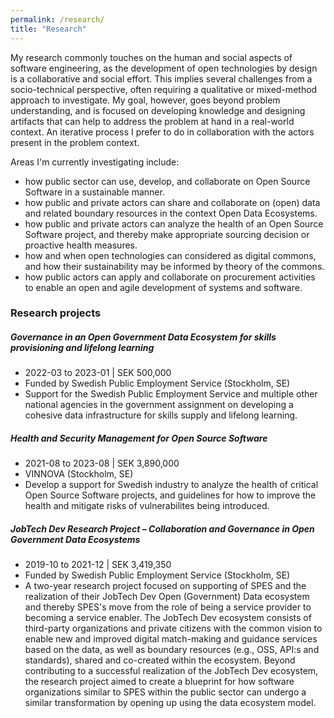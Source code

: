 ```yaml
---
permalink: /research/
title: "Research"
---
```


My research commonly touches on the human and social aspects of software engineering, as the development of open technologies by design is a collaborative and social effort. This implies several challenges from a socio-technical perspective, often requiring a qualitative or mixed-method approach to investigate. My goal, however, goes beyond problem understanding, and is focused on developing knowledge and designing artifacts that can help to address the problem at hand in a real-world context. An iterative process I prefer to do in collaboration with the actors present in the problem context.
<p /><p>

Areas I'm currently investigating include:
<ul>
<li>how public sector can use, develop, and collaborate on Open Source Software in a sustainable manner.</li>
<li>how public and private actors can share and collaborate on (open) data and related boundary resources in the context Open Data Ecosystems.</li>
<li>how public and private actors can analyze the health of an Open Source Software project, and thereby make appropriate sourcing decision or proactive health measures.</li>
<li>how and when open technologies can considered as digital commons, and how their sustainability may be informed by theory of the commons.</li>
<li>how public actors can apply and collaborate on procurement activities to enable an open and agile development of systems and software.</li>
</ul>

<h3>Research projects</h3>

<h5>Governance in an Open Government Data Ecosystem for skills provisioning and lifelong learning</h5>
<ul>
  <li>2022-03 to 2023-01 | SEK 500,000</li>
  <li>Funded by Swedish Public Employment Service (Stockholm, SE)</li>
  <li>Support for the Swedish Public Employment Service and multiple other national agencies in the government assignment on developing a cohesive data infrastructure for skills supply and lifelong learning.</li>
</ul>

<h5>Health and Security Management for Open Source Software</h5>
<ul>
  <li>2021-08 to 2023-08 | SEK 3,890,000</li>
  <li>VINNOVA (Stockholm, SE)</li>
  <li>Develop a support for Swedish industry to analyze the health of critical Open Source Software projects, and guidelines for how to improve the health and mitigate risks of vulnerabilites being introduced.</li>
</ul>

<h5>JobTech Dev Research Project – Collaboration and Governance in Open Government Data Ecosystems</h5>
<ul>
  <li>2019-10 to 2021-12 | SEK 3,419,350</li>
  <li>Funded by Swedish Public Employment Service (Stockholm, SE)</li>
  <li>A two-year research project focused on supporting of SPES and the realization of their JobTech Dev Open (Government) Data ecosystem and thereby SPES's move from the role of being a service provider to becoming a service enabler. The JobTech Dev ecosystem consists of third-party organizations and private citizens with the common vision to enable new and improved digital match-making and guidance services based on the data, as well as boundary resources (e.g., OSS, API:s and standards), shared and co-created within the ecosystem. Beyond contributing to a successful realization of the JobTech Dev ecosystem, the research project aimed to create a blueprint for how software organizations similar to SPES within the public sector can undergo a similar transformation by opening up using the data ecosystem model.</li>
</ul>
